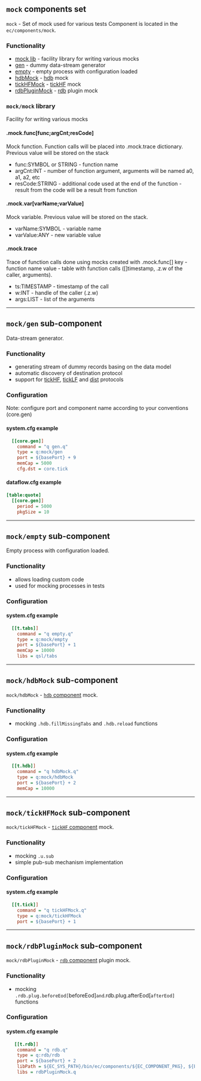 ## **`mock` components set**
`mock` - Set of mock used for various tests
Component is located in the `ec/components/mock`.

### Functionality
  - [mock lib](mock.q) - facility library for writing various mocks
  - [gen](gen.q) - dummy data-stream generator
  - [empty](empty.q) - empty process with configuration loaded
  - [hdbMock](hdbMock.q) - [hdb](hdb) mock
  - [tickHFMock](tickHFMock.q) - [tickHF](tickHF) mock
  - [rdbPluginMock](rdbPluginMock.q) - [rdb](rdb) plugin mock

### `mock/mock` library
Facility for writing various mocks

#### .mock.func[func;argCnt;resCode]
Mock function. Function calls will be placed into .mock.trace dictionary. 
Previous value will be stored on the stack
- func:SYMBOL or STRING    - function name
- argCnt:INT     - number of function argument, arguments will be named a0, a1, a2, etc
- resCode:STRING - additional code used at the end of the function - result from the code will be a result from function

#### .mock.var[varName;varValue]
Mock variable. Previous value will be stored on the stack.
- varName:SYMBOL - variable name
- varValue:ANY - new variable value

#### .mock.trace
Trace of function calls done using mocks created with .mock.func[]
key   - function name
value - table with function calls ([]timestamp, .z.w of the caller, arguments).
 - ts:TIMESTAMP - timestamp of the call
 - w:INT        - handle of the caller (.z.w)
 - args:LIST    - list of the arguments

-------------------------------------------------------------------------------
## **`mock/gen` sub-component**
Data-stream generator.

### Functionality
- generating stream of dummy records basing on the data model
- automatic discovery of destination protocol
- support for [tickHF](../tickHF), [tickLF](../tickLF) and [dist](../dist) protocols
 
### Configuration
Note: configure port and component name according to your conventions (core.gen)

#### system.cfg example
```cfg
  [[core.gen]]            
    command = "q gen.q"   
    type = q:mock/gen     
    port = ${basePort} + 9
    memCap = 5000         
    cfg.dst = core.tick   
```

#### dataflow.cfg example
```cfg
[table:quote]
  [[core.gen]]    
    period = 5000 
    pkgSize = 10  
```

-------------------------------------------------------------------------------
## **`mock/empty` sub-component**
Empty process with configuration loaded.

### Functionality
- allows loading custom code
- used for mocking processes in tests
 
### Configuration

#### system.cfg example
```cfg
  [[t.tabs]]
    command = "q empty.q"
    type = q:mock/empty
    port = ${basePort} + 1
    memCap = 10000
    libs = qsl/tabs
```

-------------------------------------------------------------------------------
## **`mock/hdbMock` sub-component**
`mock/hdbMock` - [`hdb` component](../hdb) mock.

### Functionality
- mocking `.hdb.fillMissingTabs` and `.hdb.reload` functions
 
### Configuration

#### system.cfg example
```cfg
  [[t.hdb]]
    command = "q hdbMock.q"
    type = q:mock/hdbMock
    port = ${basePort} + 2
    memCap = 10000
```

-------------------------------------------------------------------------------
## **`mock/tickHFMock` sub-component**
`mock/tickHFMock` - [`tickHF` component](../tickHF) mock.

### Functionality
- mocking `.u.sub`
- simple pub-sub mechanism implementation
 
### Configuration

#### system.cfg example
```cfg
  [[t.tick]] 
    command = "q tickHFMock.q"
    type = q:mock/tickHFMock
    port = ${basePort} + 1
```

-------------------------------------------------------------------------------
## **`mock/rdbPluginMock` sub-component**
`mock/rdbPluginMock` - [`rdb` component](../rdb) plugin mock.

### Functionality
- mocking `.rdb.plug.beforeEod[`beforeEod]` and `.rdb.plug.afterEod[`afterEod]` functions
 
### Configuration

#### system.cfg example
```cfg
   [[t.rdb]]
    command = "q rdb.q"
    type = q:rdb/rdb
    port = ${basePort} + 2
    libPath = ${EC_SYS_PATH}/bin/ec/components/${EC_COMPONENT_PKG}, ${EC_SYS_PATH}/bin/ec/libraries/,${EC_SYS_PATH}/bin/ec/components/mock
    libs = rdbPluginMock.q
```
